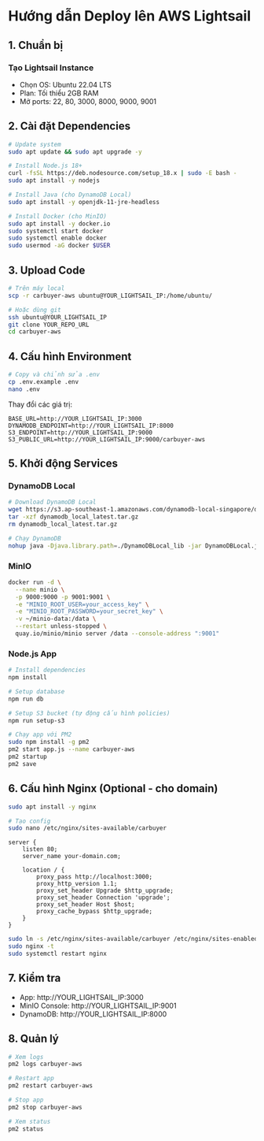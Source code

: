 # Hướng dẫn Deploy lên AWS Lightsail

## 1. Chuẩn bị

### Tạo Lightsail Instance
- Chọn OS: Ubuntu 22.04 LTS
- Plan: Tối thiểu 2GB RAM
- Mở ports: 22, 80, 3000, 8000, 9000, 9001

## 2. Cài đặt Dependencies

```bash
# Update system
sudo apt update && sudo apt upgrade -y

# Install Node.js 18+
curl -fsSL https://deb.nodesource.com/setup_18.x | sudo -E bash -
sudo apt install -y nodejs

# Install Java (cho DynamoDB Local)
sudo apt install -y openjdk-11-jre-headless

# Install Docker (cho MinIO)
sudo apt install -y docker.io
sudo systemctl start docker
sudo systemctl enable docker
sudo usermod -aG docker $USER
```

## 3. Upload Code

```bash
# Trên máy local
scp -r carbuyer-aws ubuntu@YOUR_LIGHTSAIL_IP:/home/ubuntu/

# Hoặc dùng git
ssh ubuntu@YOUR_LIGHTSAIL_IP
git clone YOUR_REPO_URL
cd carbuyer-aws
```

## 4. Cấu hình Environment

```bash
# Copy và chỉnh sửa .env
cp .env.example .env
nano .env
```

Thay đổi các giá trị:
```
BASE_URL=http://YOUR_LIGHTSAIL_IP:3000
DYNAMODB_ENDPOINT=http://YOUR_LIGHTSAIL_IP:8000
S3_ENDPOINT=http://YOUR_LIGHTSAIL_IP:9000
S3_PUBLIC_URL=http://YOUR_LIGHTSAIL_IP:9000/carbuyer-aws
```

## 5. Khởi động Services

### DynamoDB Local
```bash
# Download DynamoDB Local
wget https://s3.ap-southeast-1.amazonaws.com/dynamodb-local-singapore/dynamodb_local_latest.tar.gz
tar -xzf dynamodb_local_latest.tar.gz
rm dynamodb_local_latest.tar.gz

# Chạy DynamoDB
nohup java -Djava.library.path=./DynamoDBLocal_lib -jar DynamoDBLocal.jar -sharedDb -port 8000 > dynamodb.log 2>&1 &
```

### MinIO
```bash
docker run -d \
  --name minio \
  -p 9000:9000 -p 9001:9001 \
  -e "MINIO_ROOT_USER=your_access_key" \
  -e "MINIO_ROOT_PASSWORD=your_secret_key" \
  -v ~/minio-data:/data \
  --restart unless-stopped \
  quay.io/minio/minio server /data --console-address ":9001"
```

### Node.js App
```bash
# Install dependencies
npm install

# Setup database
npm run db

# Setup S3 bucket (tự động cấu hình policies)
npm run setup-s3

# Chạy app với PM2
sudo npm install -g pm2
pm2 start app.js --name carbuyer-aws
pm2 startup
pm2 save
```

## 6. Cấu hình Nginx (Optional - cho domain)

```bash
sudo apt install -y nginx

# Tạo config
sudo nano /etc/nginx/sites-available/carbuyer
```

```nginx
server {
    listen 80;
    server_name your-domain.com;

    location / {
        proxy_pass http://localhost:3000;
        proxy_http_version 1.1;
        proxy_set_header Upgrade $http_upgrade;
        proxy_set_header Connection 'upgrade';
        proxy_set_header Host $host;
        proxy_cache_bypass $http_upgrade;
    }
}
```

```bash
sudo ln -s /etc/nginx/sites-available/carbuyer /etc/nginx/sites-enabled/
sudo nginx -t
sudo systemctl restart nginx
```

## 7. Kiểm tra

- App: http://YOUR_LIGHTSAIL_IP:3000
- MinIO Console: http://YOUR_LIGHTSAIL_IP:9001
- DynamoDB: http://YOUR_LIGHTSAIL_IP:8000

## 8. Quản lý

```bash
# Xem logs
pm2 logs carbuyer-aws

# Restart app
pm2 restart carbuyer-aws

# Stop app
pm2 stop carbuyer-aws

# Xem status
pm2 status
```
